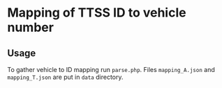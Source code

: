 # Mapping of TTSS ID to vehicle number

## Usage

To gather vehicle to ID mapping run `parse.php`.
Files `mapping_A.json` and `mapping_T.json` are put in `data` directory.
